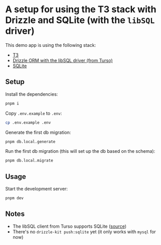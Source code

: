 # A setup for using the T3 stack with Drizzle and SQLite (with the `libSQL` driver)

This demo app is using the following stack:

- [T3](https://create.t3.gg/)
- [Drizzle ORM with the libSQL driver (from Turso)](https://orm.drizzle.team/docs/installation-and-db-connection/sqlite/turso#turso)
- [SQLite](https://www.sqlite.org/index.html)

## Setup

Install the dependencies:

```bash
pnpm i
```

Copy `.env.example` to `.env`:

```bash
cp .env.example .env
```

Generate the first db migration:

```bash
pnpm db.local.generate
```

Run the first db migration (this will set up the db based on the schema):

```bash
pnpm db.local.migrate
```

## Usage

Start the development server:

```bash
pnpm dev
```

## Notes

- The libSQL client from Turso supports SQLite ([source](https://docs.turso.tech/reference/local-development#use-local-sqlite-database-files))
- There's no `drizzle-kit push:sqlite` yet (it only works with `mysql` for now)
